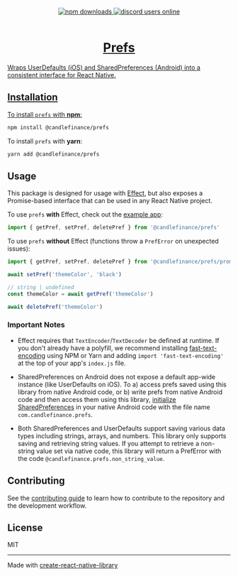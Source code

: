 <br/>
<div align="center">
  <a href="https://www.npmjs.com/package/@candlefinance/prefs">
  <img src="https://img.shields.io/npm/dm/@candlefinance/prefs" alt="npm downloads" />
</a>
  <a alt="discord users online" href="https://discord.gg/qnAgjxhg6n" 
  target="_blank"
  rel="noopener noreferrer">
    <img alt="discord users online" src="https://img.shields.io/discord/986610142768406548?label=Discord&logo=discord&logoColor=white&cacheSeconds=3600"/>
</div>
<br/>
<h1 align="center">
   Prefs
</h1>

Wraps UserDefaults (iOS) and SharedPreferences (Android) into a consistent interface for React Native.

## Installation

To install `prefs` with **npm**:

```sh
npm install @candlefinance/prefs
```

To install `prefs` with **yarn**:

```sh
yarn add @candlefinance/prefs
```

## Usage

This package is designed for usage with [Effect](https://effect.website), but also exposes a Promise-based interface that can be used in any React Native project.

To use `prefs` **with** Effect, check out the [example app](example/src/App.tsx/):

```ts
import { getPref, setPref, deletePref } from '@candlefinance/prefs'
```

To use `prefs` **without** Effect (functions throw a `PrefError` on unexpected issues):

```ts
import { getPref, setPref, deletePref } from '@candlefinance/prefs/promises'

await setPref('themeColor', 'black')

// string | undefined
const themeColor = await getPref('themeColor')

await deletePref('themeColor')
```

### Important Notes

- Effect requires that `TextEncoder`/`TextDecoder` be defined at runtime. If you don't already have a polyfill, we recommend installing [fast-text-encoding](https://github.com/samthor/fast-text-encoding) using NPM or Yarn and adding `import 'fast-text-encoding'` at the top of your app's `index.js` file.
- SharedPreferences on Android does not expose a default app-wide instance (like UserDefaults on iOS). To a) access prefs saved using this library from native Android code, or b) write prefs from native Android code and then access them using this library, [initialize SharedPreferences](https://developer.android.com/training/data-storage/shared-preferences) in your native Android code with the file name `com.candlefinance.prefs`.

- Both SharedPreferences and UserDefaults support saving various data types including strings, arrays, and numbers. This library only supports saving and retrieving string values. If you attempt to retrieve a non-string value set via native code, this library will return a PrefError with the code `@candlefinance.prefs.non_string_value`.

## Contributing

See the [contributing guide](CONTRIBUTING.md) to learn how to contribute to the repository and the development workflow.

## License

MIT

---

Made with [create-react-native-library](https://github.com/callstack/react-native-builder-bob)
